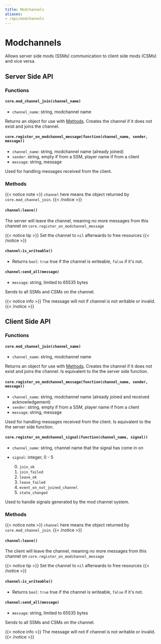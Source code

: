 ```yaml
---
title: Modchannels
aliases:
- /api/modchannels
---
```


# Modchannels
Allows server side mods (SSMs) communication to client side mods (CSMs) and vice versa.

## Server Side API


### Functions

#### `core.mod_channel_join(channel_name)`
* `channel_name`: string, modchannel name

Returns an object for use with [Methods](#methods). Creates the channel if it does not exist and joins the channel.

#### `core.register_on_modchannel_message(function(channel_name, sender, message))`
* `channel_name`: string, modchannel name (already joined)
* `sender`: string, empty if from a SSM, player name if from a client
* `message`: string, message

Used for handling messages received from the client.

### Methods
{{< notice note >}}
`channel` here means the object returned by `core.mod_channel_join`.
{{< /notice >}}

#### `channel:leave()`
The server will leave the channel, meaning no more messages from this channel on `core.register_on_modchannel_message`

{{< notice tip >}}
Set the channel to `nil` afterwards to free resources
{{< /notice >}}

#### `channel:is_writeable()`
* Returns `bool`: `true` true if the channel is writeable, `false` if it's not.

#### `channel:send_all(message)`
* `message`: string, limited to 65535 bytes

Sends to all SSMs and CSMs on the channel.

{{< notice info >}}
The message will not if channel is not writable or invalid.
{{< /notice >}}

## Client Side API

### Functions

#### `core.mod_channel_join(channel_name)`
* `channel_name`: string, modchannel name

Returns an object for use with [Methods](#methods-1). Creates the channel if it does not exist and joins the channel. Is equivalent to the the server side function.

#### `core.register_on_modchannel_message(function(channel_name, sender, message))`
* `channel_name`: string, modchannel name (already joined and received acknowledgement)
* `sender`: string, empty if from a SSM, player name if from a client
* `message`: string, message

Used for handling messages received from the client. Is equivalent to the the server side function.

#### `core.register_on_modchannel_signal(function(channel_name, signal))`
* `channel_name`: string, channel name that the signal has come in on
* `signal`: integer, 0 - 5

	0. `join_ok`
	1. `join_failed`
	2. `leave_ok`
	3. `leave_failed`
	4. `event_on_not_joined_channel`
	5. `state_changed`

Used to handle signals generated by the mod channel system.

### Methods
{{< notice note >}}
`channel` here means the object returned by `core.mod_channel_join`.
{{< /notice >}}

#### `channel:leave()`
The client will leave the channel, meaning no more messages from this channel on `core.register_on_modchannel_message`

{{< notice tip >}}
Set the channel to `nil` afterwards to free resources
{{< /notice >}}

#### `channel:is_writeable()`
* Returns `bool`: `true` true if the channel is writeable, `false` if it's not.

#### `channel:send_all(message)`
* `message`: string, limited to 65535 bytes

Sends to all SSMs and CSMs on the channel.

{{< notice info >}}
The message will not if channel is not writable or invalid.
{{< /notice >}}
